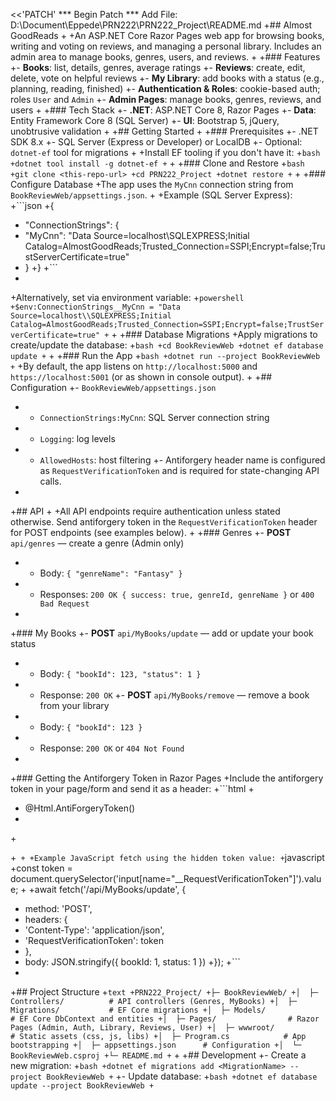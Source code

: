 <<'PATCH'
*** Begin Patch
*** Add File: D:\Document\Eppede\PRN222\PRN222_Project\README.md
+## Almost GoodReads
+
+An ASP.NET Core Razor Pages web app for browsing books, writing and voting on reviews, and managing a personal library. Includes an admin area to manage books, genres, users, and reviews.
+
+### Features
+- **Books**: list, details, genres, average ratings
+- **Reviews**: create, edit, delete, vote on helpful reviews
+- **My Library**: add books with a status (e.g., planning, reading, finished)
+- **Authentication & Roles**: cookie-based auth; roles `User` and `Admin`
+- **Admin Pages**: manage books, genres, reviews, and users
+
+### Tech Stack
+- **.NET**: ASP.NET Core 8, Razor Pages
+- **Data**: Entity Framework Core 8 (SQL Server)
+- **UI**: Bootstrap 5, jQuery, unobtrusive validation
+
+## Getting Started
+
+### Prerequisites
+- .NET SDK 8.x
+- SQL Server (Express or Developer) or LocalDB
+- Optional: `dotnet-ef` tool for migrations
+
+Install EF tooling if you don't have it:
+```bash
+dotnet tool install -g dotnet-ef
+```
+
+### Clone and Restore
+```bash
+git clone <this-repo-url>
+cd PRN222_Project
+dotnet restore
+```
+
+### Configure Database
+The app uses the `MyCnn` connection string from `BookReviewWeb/appsettings.json`.
+
+Example (SQL Server Express):
+```json
+{
+  "ConnectionStrings": {
+    "MyCnn": "Data Source=localhost\\SQLEXPRESS;Initial Catalog=AlmostGoodReads;Trusted_Connection=SSPI;Encrypt=false;TrustServerCertificate=true"
+  }
+}
+```
+
+Alternatively, set via environment variable:
+```powershell
+$env:ConnectionStrings__MyCnn = "Data Source=localhost\\SQLEXPRESS;Initial Catalog=AlmostGoodReads;Trusted_Connection=SSPI;Encrypt=false;TrustServerCertificate=true"
+```
+
+### Database Migrations
+Apply migrations to create/update the database:
+```bash
+cd BookReviewWeb
+dotnet ef database update
+```
+
+### Run the App
+```bash
+dotnet run --project BookReviewWeb
+```
+By default, the app listens on `http://localhost:5000` and `https://localhost:5001` (or as shown in console output).
+
+## Configuration
+- `BookReviewWeb/appsettings.json`
+  - `ConnectionStrings:MyCnn`: SQL Server connection string
+  - `Logging`: log levels
+  - `AllowedHosts`: host filtering
+- Antiforgery header name is configured as `RequestVerificationToken` and is required for state-changing API calls.
+
+## API
+
+All API endpoints require authentication unless stated otherwise. Send antiforgery token in the `RequestVerificationToken` header for POST endpoints (see examples below).
+
+### Genres
+- **POST** `api/genres` — create a genre (Admin only)
+  - Body: `{ "genreName": "Fantasy" }`
+  - Responses: `200 OK { success: true, genreId, genreName }` or `400 Bad Request`
+
+### My Books
+- **POST** `api/MyBooks/update` — add or update your book status
+  - Body: `{ "bookId": 123, "status": 1 }`
+  - Response: `200 OK`
+- **POST** `api/MyBooks/remove` — remove a book from your library
+  - Body: `{ "bookId": 123 }`
+  - Response: `200 OK` or `404 Not Found`
+
+### Getting the Antiforgery Token in Razor Pages
+Include the antiforgery token in your page/form and send it as a header:
+```html
+<form method="post">
+    @Html.AntiForgeryToken()
+    <!-- form fields -->
+</form>
+```
+
+Example JavaScript fetch using the hidden token value:
+```javascript
+const token = document.querySelector('input[name="__RequestVerificationToken"]').value;
+
+await fetch('/api/MyBooks/update', {
+  method: 'POST',
+  headers: {
+    'Content-Type': 'application/json',
+    'RequestVerificationToken': token
+  },
+  body: JSON.stringify({ bookId: 1, status: 1 })
+});
+```
+
+## Project Structure
+```text
+PRN222_Project/
+├─ BookReviewWeb/
+│  ├─ Controllers/          # API controllers (Genres, MyBooks)
+│  ├─ Migrations/           # EF Core migrations
+│  ├─ Models/               # EF Core DbContext and entities
+│  ├─ Pages/                # Razor Pages (Admin, Auth, Library, Reviews, User)
+│  ├─ wwwroot/              # Static assets (css, js, libs)
+│  ├─ Program.cs            # App bootstrapping
+│  ├─ appsettings.json      # Configuration
+│  └─ BookReviewWeb.csproj
+└─ README.md
+```
+
+## Development
+- Create a new migration:
+```bash
+dotnet ef migrations add <MigrationName> --project BookReviewWeb
+```
+- Update database:
+```bash
+dotnet ef database update --project BookReviewWeb
+```
